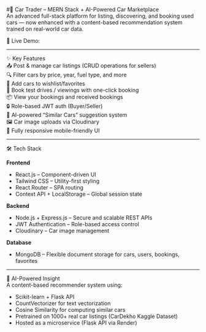 #🚗 Car Trader – MERN Stack + AI-Powered Car Marketplace  
An advanced full-stack platform for listing, discovering, and booking used cars — now enhanced with a content-based recommendation system trained on real-world car data.

🔗 Live Demo: 

---

✨ Key Features  
📤 Post & manage car listings (CRUD operations for sellers)  
🔍 Filter cars by price, year, fuel type, and more  
📌 Add cars to wishlist/favorites  
📅 Book test drives / viewings with one-click booking  
📦 View your bookings and received bookings  
🔒 Role-based JWT auth (Buyer/Seller)  
🤖 AI-powered “Similar Cars” suggestion system  
🖼️ Car image uploads via Cloudinary  
📱 Fully responsive mobile-friendly UI  

---

🛠️ Tech Stack

**Frontend**  
- React.js – Component-driven UI  
- Tailwind CSS – Utility-first styling  
- React Router – SPA routing  
- Context API + LocalStorage – Global session state  

**Backend**  
- Node.js + Express.js – Secure and scalable REST APIs  
- JWT Authentication – Role-based access control  
- Cloudinary – Car image management  

**Database**  
- MongoDB – Flexible document storage for cars, users, bookings, favorites  

---

🧠 AI-Powered Insight  
A content-based recommender system using:

- Scikit-learn + Flask API  
- CountVectorizer for text vectorization  
- Cosine Similarity for computing similar cars  
- Pretrained on 1000+ real car listings (CarDekho Kaggle Dataset)  
- Hosted as a microservice (Flask API via Render)
